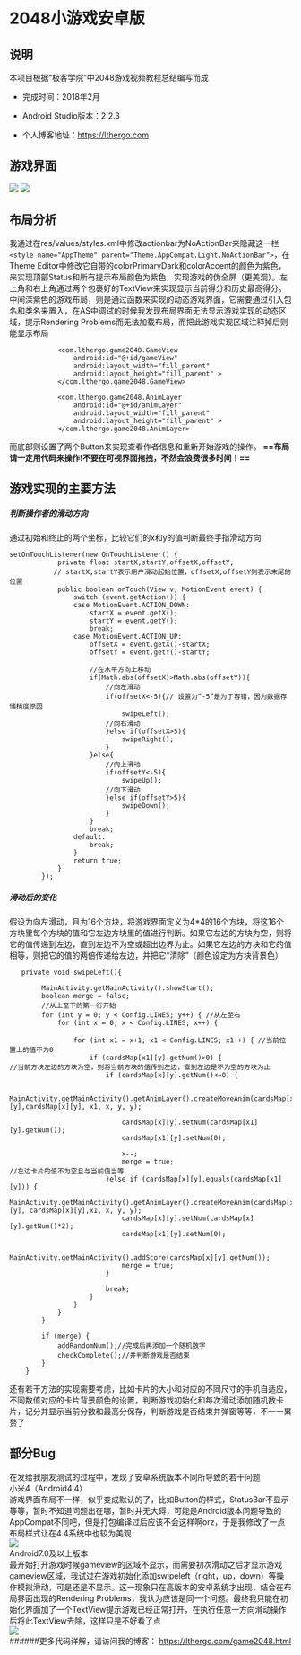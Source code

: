 # 2048小游戏安卓版

## 说明

本项目根据“极客学院”中2048游戏视频教程总结编写而成

+ 完成时间：2018年2月

+ Android Studio版本：2.2.3

+ 个人博客地址：https://lthergo.com



## 游戏界面
![](readme.res/display1.png)  ![](readme.res/display2.png)


## 布局分析
我通过在res/values/styles.xml中修改actionbar为NoActionBar来隐藏这一栏`<style name="AppTheme" parent="Theme.AppCompat.Light.NoActionBar">`，在Theme Editor中修改它自带的colorPrimaryDark和colorAccent的颜色为紫色，来实现顶部Status和所有提示布局颜色为紫色，实现游戏的伪全屏（更美观）。左上角和右上角通过两个包裹好的TextView来实现显示当前得分和历史最高得分。中间深紫色的游戏布局，则是通过函数来实现的动态游戏界面，它需要通过引入包名和类名来置入，在AS中调试的时候我发现布局界面无法显示游戏实现的动态区域，提示Rendering Problems而无法加载布局，而把此游戏实现区域注释掉后则能显示布局
```
            <com.lthergo.game2048.GameView
                android:id="@+id/gameView"
                android:layout_width="fill_parent"
                android:layout_height="fill_parent" >
            </com.lthergo.game2048.GameView>

            <com.lthergo.game2048.AnimLayer
                android:id="@+id/animLayer"
                android:layout_width="fill_parent"
                android:layout_height="fill_parent" >
            </com.lthergo.game2048.AnimLayer>

```
而底部则设置了两个Button来实现查看作者信息和重新开始游戏的操作。
**==布局请一定用代码来操作!不要在可视界面拖拽，不然会浪费很多时间！==**

## 游戏实现的主要方法
##### 判断操作者的滑动方向
通过初始和终止的两个坐标，比较它们的x和y的值判断最终手指滑动方向
```
setOnTouchListener(new OnTouchListener() {       
            private float startX,startY,offsetX,offsetY;        
           // startX,startY表示用户滑动起始位置，offsetX,offsetY则表示末尾的位置  
            public boolean onTouch(View v, MotionEvent event) {
                switch (event.getAction()) {
                case MotionEvent.ACTION_DOWN:
                    startX = event.getX();
                    startY = event.getY();
                    break;
                case MotionEvent.ACTION_UP:
                    offsetX = event.getX()-startX;
                    offsetY = event.getY()-startY;

                    //在水平方向上移动
                    if(Math.abs(offsetX)>Math.abs(offsetY)){
                        //向左滑动
                        if(offsetX<-5){// 设置为“-5”是为了容错，因为数据存储精度原因
                            swipeLeft();
                        //向右滑动
                        }else if(offsetX>5){
                            swipeRight();
                        }
                    }else{
                        //向上滑动
                        if(offsetY<-5){
                            swipeUp();
                        //向下滑动
                        }else if(offsetY>5){
                            swipeDown();
                        }
                    }
                    break;
                default:
                    break;
                }
                return true;
            }
        });
```
##### 滑动后的变化
假设为向左滑动，且为16个方块，将游戏界面定义为4*4的16个方块，将这16个方块里每个方块的值和它左边方块里的值进行判断。如果它左边的方块为空，则将它的值传递到左边，直到左边不为空或超出边界为止。如果它左边的方块和它的值相等，则把它的值的两倍传递给左边，并把它“清除”（颜色设定为方块背景色）
```
   private void swipeLeft(){

        MainActivity.getMainActivity().showStart();
        boolean merge = false;
        //从上至下的第一行开始
        for (int y = 0; y < Config.LINES; y++) { //从左至右
            for (int x = 0; x < Config.LINES; x++) {

                for (int x1 = x+1; x1 < Config.LINES; x1++) { //当前位置上的值不为0
                    if (cardsMap[x1][y].getNum()>0) {
//当前方块左边的方块为空，则将当前方块的值传到左边，直到左边是不为空的方块为止
                        if (cardsMap[x][y].getNum()<=0) {

                            MainActivity.getMainActivity().getAnimLayer().createMoveAnim(cardsMap[x1][y],cardsMap[x][y], x1, x, y, y);

                            cardsMap[x][y].setNum(cardsMap[x1][y].getNum());
                            cardsMap[x1][y].setNum(0);

                            x--;
                            merge = true;
//左边卡片的值不为空且与当前值当等
                        }else if (cardsMap[x][y].equals(cardsMap[x1][y])) {
                            MainActivity.getMainActivity().getAnimLayer().createMoveAnim(cardsMap[x1][y], cardsMap[x][y],x1, x, y, y);
                            cardsMap[x][y].setNum(cardsMap[x][y].getNum()*2);
                            cardsMap[x1][y].setNum(0);

                            MainActivity.getMainActivity().addScore(cardsMap[x][y].getNum());
                            merge = true;
                        }

                        break;
                    }
                }
            }
        }

        if (merge) {
            addRandomNum();//完成后再添加一个随机数字
            checkComplete();//并判断游戏是否结束
        }
    }
```
还有若干方法的实现需要考虑，比如卡片的大小和对应的不同尺寸的手机自适应，不同数值对应的卡片背景颜色的设置，判断游戏初始化和每次滑动添加随机数卡片，记分并显示当前分数和最高分保存，判断游戏是否结束并弹窗等等，不一一累赘了
## 部分Bug
在发给我朋友测试的过程中，发现了安卓系统版本不同所导致的若干问题  
小米4（Android4.4）  
游戏界面布局不一样，似乎变成默认的了，比如Button的样式，StatusBar不显示等等，暂时不知道问题出在哪，暂时并无大碍，可能是Android版本问题导致的AppCompat不同吧，但是打包编译过后应该不会这样啊orz，于是我修改了一点布局样式让在4.4系统中也较为美观  
![](readme.res/bug1.png)  
Android7.0及以上版本  
最开始打开游戏时候gameview的区域不显示，而需要初次滑动之后才显示游戏gameview区域，我试过在游戏初始化添加swipeleft（right，up，down）等操作模拟滑动，可是还是不显示。这一现象只在高版本的安卓系统才出现，结合在布局界面出现的Rendering Problems，我认为应该是同一个问题。最终我只能在初始化界面加了一个TextView提示游戏已经正常打开，在执行任意一方向滑动操作后将此TextView去除，这样只是不好看了点  
![](readme.res/bug2.png)  
######更多代码详解，请访问我的博客：
https://lthergo.com/game2048.html
